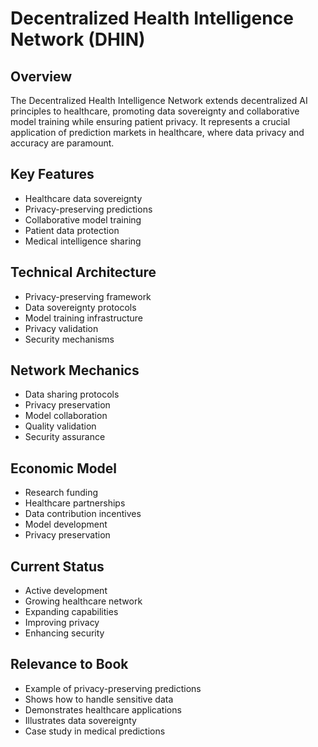 # Decentralized Health Intelligence Network (DHIN)

## Overview
The Decentralized Health Intelligence Network extends decentralized AI principles to healthcare, promoting data sovereignty and collaborative model training while ensuring patient privacy. It represents a crucial application of prediction markets in healthcare, where data privacy and accuracy are paramount.

## Key Features
- Healthcare data sovereignty
- Privacy-preserving predictions
- Collaborative model training
- Patient data protection
- Medical intelligence sharing

## Technical Architecture
- Privacy-preserving framework
- Data sovereignty protocols
- Model training infrastructure
- Privacy validation
- Security mechanisms

## Network Mechanics
- Data sharing protocols
- Privacy preservation
- Model collaboration
- Quality validation
- Security assurance

## Economic Model
- Research funding
- Healthcare partnerships
- Data contribution incentives
- Model development
- Privacy preservation

## Current Status
- Active development
- Growing healthcare network
- Expanding capabilities
- Improving privacy
- Enhancing security

## Relevance to Book
- Example of privacy-preserving predictions
- Shows how to handle sensitive data
- Demonstrates healthcare applications
- Illustrates data sovereignty
- Case study in medical predictions 